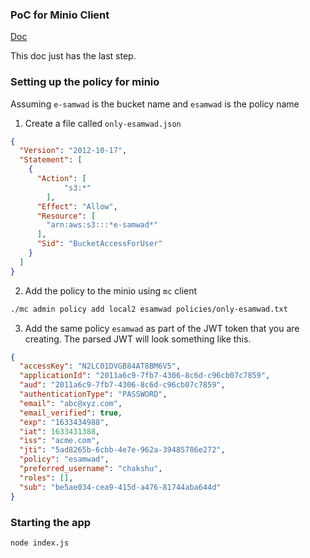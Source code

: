 ### PoC for Minio Client
[Doc](https://gist.github.com/ChakshuGautam/9b9daa4fcb10fe9336521a3d9efb9a45)

This doc just has the last step.

### Setting up the policy for minio
Assuming `e-samwad` is the bucket name and `esamwad` is the policy name

1. Create a file called `only-esamwad.json`
```json
{
  "Version": "2012-10-17",
  "Statement": [
    {
      "Action": [
            "s3:*"
        ],
      "Effect": "Allow",
      "Resource": [
        "arn:aws:s3:::*e-samwad*"
      ],
      "Sid": "BucketAccessForUser"
    }
  ]
}
```

2. Add the policy to the minio using `mc` client

```sh
./mc admin policy add local2 esamwad policies/only-esamwad.txt
```

3. Add the same policy `esamwad` as part of the JWT token that you are creating. The parsed JWT will look something like this.
```json
{
  "accessKey": "N2LC01DVGB84AT8BM6V5",
  "applicationId": "2011a6c9-7fb7-4306-8c6d-c96cb07c7859",
  "aud": "2011a6c9-7fb7-4306-8c6d-c96cb07c7859",
  "authenticationType": "PASSWORD",
  "email": "abc@xyz.com",
  "email_verified": true,
  "exp": "1633434988",
  "iat": 1633431388,
  "iss": "acme.com",
  "jti": "5ad8265b-6cbb-4e7e-962a-39485786e272",
  "policy": "esamwad",
  "preferred_username": "chakshu",
  "roles": [],
  "sub": "be5ae034-cea9-415d-a476-81744aba644d"
}
```

### Starting the app
`node index.js`